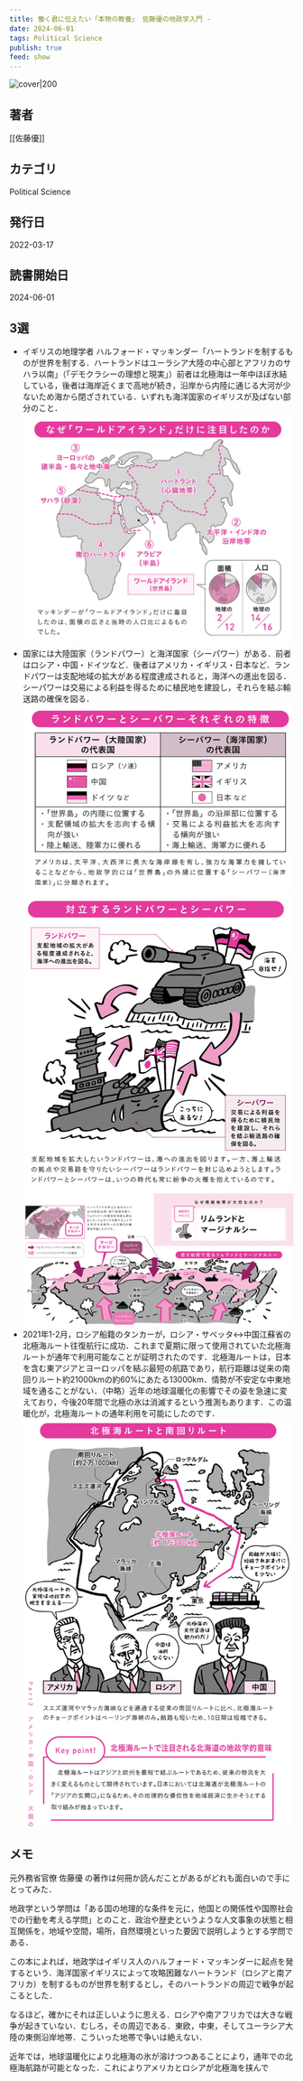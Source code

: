 ```yaml
---
title: 働く君に伝えたい「本物の教養」 佐藤優の地政学入門 - 
date: 2024-06-01
tags: Political Science
publish: true
feed: show
---
```

![cover|200](http://books.google.com/books/content?id=lgJjEAAAQBAJ&printsec=frontcover&img=1&zoom=1&edge=curl&source=gbs_api)
## 著者
[[佐藤優]]
## カテゴリ
Political Science
## 発行日
2022-03-17
## 読書開始日
2024-06-01

## 3選
 - イギリスの地理学者 ハルフォード・マッキンダー「ハートランドを制するものが世界を制する．ハートランドはユーラシア大陸の中心部とアフリカのサハラ以南」（「デモクラシーの理想と現実」）前者は北極海は一年中ほぼ氷結している，後者は海岸近くまで高地が続き，沿岸から内陸に通じる大河が少ないため海から閉ざされている．いずれも海洋国家のイギリスが及ばない部分のこと．
   ![](../../assets/img/Public/Screenshot%202024-06-01%20at%2017.33.17.png)
 - 国家には大陸国家（ランドパワー）と海洋国家（シーパワー）がある．前者はロシア・中国・ドイツなど．後者はアメリカ・イギリス・日本など．ランドパワーは支配地域の拡大がある程度達成されると，海洋への進出を図る．シーパワーは交易による利益を得るために植民地を建設し，それらを結ぶ輸送路の確保を図る．
   ![](../../assets/img/Public/Screenshot%202024-06-01%20at%2017.33.29.png)
   ![](../../assets/img/Public/Screenshot%202024-06-01%20at%2017.33.35.png)
   ![](../../assets/img/Public/Screenshot%202024-06-01%20at%2017.34.13.png)
 - 2021年1-2月，ロシア船籍のタンカーが，ロシア・サベッタ↔中国江蘇省の北極海ルート往復航行に成功．これまで夏期に限って使用されていた北極海ルートが通年で利用可能なことが証明されたのです．北極海ルートは，日本を含む東アジアとヨーロッパを結ぶ最短の航路であり，航行距離は従来の南回りルート約21000kmの約60%にあたる13000km．情勢が不安定な中東地域を通ることがない．（中略）近年の地球温暖化の影響でその姿を急速に変えており，今後20年間で北極の氷は消滅するという推測もあります．この温暖化が，北極海ルートの通年利用を可能にしたのです．
   ![](../../assets/img/Public/Screenshot%202024-06-01%20at%2013.05.14.png)

## メモ
元外務省官僚 佐藤優 の著作は何冊か読んだことがあるがどれも面白いので手にとってみた．

地政学という学問は「ある国の地理的な条件を元に，他国との関係性や国際社会での行動を考える学問」とのこと．政治や歴史というような人文事象の状態と相互関係を，地域や空間，場所，自然環境といった要因で説明しようとする学問である．

この本によれば，地政学はイギリス人のハルフォード・マッキンダーに起点を発するという．海洋国家イギリスによって攻略困難なハートランド（ロシアと南アフリカ）を制するものが世界を制するとし，そのハートランドの周辺で戦争が起こるとした．

なるほど，確かにそれは正しいように思える．ロシアや南アフリカでは大きな戦争が起きていない．むしろ，その周辺である．東欧，中東，そしてユーラシア大陸の東側沿岸地帯．こういった地帯で争いは絶えない．

近年では，地球温暖化により北極海の氷が溶けつつあることにより，通年での北極海航路が可能となった．これによりアメリカとロシアが北極海を挟んで
